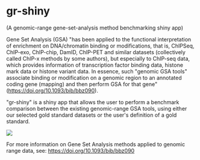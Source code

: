 # gr-shiny
(A genomic-range gene-set-analysis method benchmarking shiny app)

Gene Set Analysis (GSA) "has been applied to the functional interpretation of enrichment on DNA/chromatin binding or modifications, that is, ChIPSeq, ChIP-exo, ChIP-chip, DamID, ChIP-PET and similar datasets (collectively called ChIP-x methods by some authors), but especially to ChIP-seq data, which provides information of transcription factor binding data, histone mark data or histone variant data. In essence, such "genomic GSA tools" associate binding or modification on a genomic region to an annotated coding gene (mapping) and then perform GSA for that gene" (https://doi.org/10.1093/bib/bbz090).

"gr-shiny" is a shiny app that allows the user to perform a benchmark comparison between the existing genomic-range GSA tools, using either our selected gold standard datasets or the user's definition of a gold standard.

![]("./www/GRShinySnapshot.png")

For more information on Gene Set Analysis methods applied to genomic range data, see: https://doi.org/10.1093/bib/bbz090

